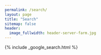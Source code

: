 ```yaml
---
permalink: /search/
layout: page
title: "Search"
sitemap: false
header:
  image_fullwidth: header-server-farm.jpg
---
```


{% include _google_search.html %}
